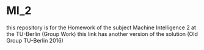 # MI_2
this repository is for the Homework of the subject Machine Intelligence 2 at the TU-Berlin (Group Work)
this link has another version of the solution (Old Group TU-Berlin 2016)
